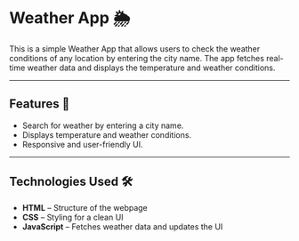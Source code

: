 # Weather App 🌦️    
  
This is a simple Weather App that allows users to check the weather conditions of any location by entering the city name. The app fetches real-time weather data and displays the temperature and weather conditions.
  
---
  
## Features 🚀  
- Search for weather by entering a city name.  
- Displays temperature and weather conditions.  
- Responsive and user-friendly UI.  

---

## Technologies Used 🛠️  
- **HTML** – Structure of the webpage  
- **CSS** – Styling for a clean UI  
- **JavaScript** – Fetches weather data and updates the UI  


